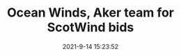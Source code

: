 ---
"title": "Ocean Winds, Aker team for ScotWind bids"
"date": "2021-9-14 15:23:52"
"feed_name": "OFFSHOREMAG"
"feed_website": "https://www.offshore-mag.com/"
"feed_rss": "https://www.offshore-mag.com/__rss/website-scheduled-content.xml?input=%7B%22sectionAlias%22%3A%22home%22%7D"
"link": "https://www.offshore-mag.com/renewable-energy/article/14210274/ocean-winds-aker-offshore-wind-team-for-scotwind-bids"
"file": "_posts/-dd03db9158322234468de7f5d5e57f99272b9da7.md"
"accident": "0"
"drilling": "0"
---